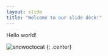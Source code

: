 ```yaml
---
layout: slide
title: "Welcome to our slide deck!"
---
```


Hello world!

![snowoctocat](https://octodex.github.com/images/snowoctocat.png)
{: .center}
